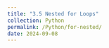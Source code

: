 ```yaml
---
title: "3.5 Nested for Loops"
collection: Python
permalink: /Python/for-nested/
date: 2024-09-08
---
```

